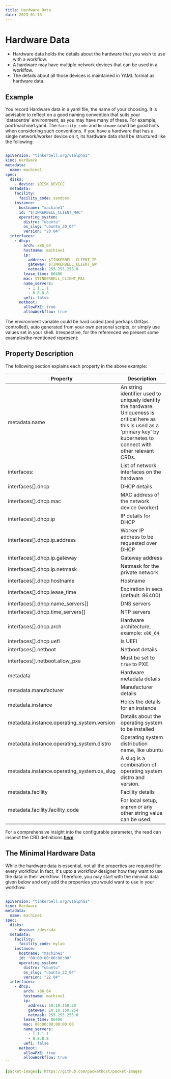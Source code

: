 ```yaml
---
title: Hardware Data
date: 2023-01-13
---
```


# Hardware Data

- Hardware data holds the details about the hardware that you wish to use with a workflow.
- A hardware may have multiple network devices that can be used in a worklfow.
- The details about all those devices is maintained in YAML format as hardware data.

## Example

You record Hardware data in a yaml file, the name of your choosing. It is advisable to reflect on a good naming convention that suits your 'datacentre' environment, as you may have many of these. For example, pod1machine1.yaml. The `facitity_code` and `hostname` could be good hints when considering such conventions.
If you have a hardware that has a single network/worker device on it, its hardware data shall be structured like the following:


```yaml

apiVersion: "tinkerbell.org/v1alpha1"
kind: Hardware
metadata:
  name: machine1
spec:
  disks:
    - device: $DISK_DEVICE
  metadata:
    facility:
      facility_code: sandbox
    instance:
      hostname: "machine1"
      id: "$TINKERBELL_CLIENT_MAC"
      operating_system:
        distro: "ubuntu"
        os_slug: "ubuntu_20_04"
        version: "20.04"
  interfaces:
    - dhcp:
        arch: x86_64
        hostname: machine1
        ip:
          address: $TINKERBELL_CLIENT_IP
          gateway: $TINKERBELL_CLIENT_GW
          netmask: 255.255.255.0
        lease_time: 86400
        mac: $TINKERBELL_CLIENT_MAC
        name_servers:
          - 1.1.1.1
          - 8.8.8.8
        uefi: false
      netboot:
        allowPXE: true
        allowWorkflow: true
```
The environment variable could be hard coded (and perhaps GitOps controlled), auto generated from your own personal scripts, or simply use values set in your shell. Irrespective, for the referenced we present some examplesthe mentioned represent:

## Property Description

The following section explains each property in the above example:

| Property                                                     | Description                                                                                                                                                                                                                                    |
| ------------------------------------------------------------ | ---------------------------------------------------------------------------------------------------------------------------------------------------------------------------------------------------------------------------------------------- |
| metadata.name                                                           | An string identifier used to uniquely identify the hardware. Uniqueness is critical here as this is used as a 'primary key' by kubernetes to connect with other relevant CRDs.                                          
| interfaces:                                         | List of network interfaces on the hardware                                                                                                                                                                                                     |
| interfaces[].dhcp                                    | DHCP details                                                                                                                                                                                                                                   |
| interfaces[].dhcp.mac                                | MAC address of the network device (worker)                                                                                                                                                                                                     |
| interfaces[].dhcp.ip                                 | IP details for DHCP                                                                                                                                                                                                                            |
| interfaces[].dhcp.ip.address                         | Worker IP address to be requested over DHCP                                                                                                                                                                                                    |
| interfaces[].dhcp.ip.gateway                         | Gateway address                                                                                                                                                                                                                                |
| interfaces[].dhcp.ip.netmask                         | Netmask for the private network                                                                                                                                                                                                                |
| interfaces[].dhcp.hostname                           | Hostname                                                                                                                                                                                                                                       |
| interfaces[].dhcp.lease_time                         | Expiration in secs (default: 86400)                                                                                                                                                                                                            |
| interfaces[].dhcp.name_servers[]                     | DNS servers                                                                                                                                                                                                                                    |
| interfaces[].dhcp.time_servers[]                     | NTP servers                                                                                                                                                                                                                                    |
| interfaces[].dhcp.arch                               | Hardware architecture, example: `x86_64`                                                                                                                                                                                                       |
| interfaces[].dhcp.uefi                               | Is UEFI                                                                                                                                                                                                                                        |
| interfaces[].netboot                                 | Netboot details                                                                                                                                                                                                                                |
| interfaces[].netboot.allow_pxe                       | Must be set to `true` to PXE.                                                                                                                                                                                                               
| metadata                                                     | Hardware metadata details                                                                                                                                                                                                                      |
| metadata.manufacturer                                        | Manufacturer details                                                                                                                                                                                                                           |
| metadata.instance                                            | Holds the details for an instance                                                                                                                                                                                                              |
| metadata.instance.operating_system.version                            | Details about the operating system to be installed                                                                                                                                                                                             |
| metadata.instance.operating_system.distro                     | Operating system distribution name, like ubuntu                                                                                                                                                                                                |
| metadata.instance.operating_system.os_slug                    | A slug is a combination of operating system distro and version.                                                                                                                                                                                |
| metadata.facility                                            | Facility details                                                                                                                                                                                                                               |
| metadata.facility.facility_code                              | For local setup, `onprem` or any other string value can be used.                                                                                                                                                                               |

For a comprehensive insight into the configurable parameter, the read can inspect the CRD definitions ***[here](https://github.com/tinkerbell/tink/blob/main/config/crd/bases/tinkerbell.org_hardware.yaml)***. 

## The Minimal Hardware Data

While the hardware data is essential, not all the properties are required for every workflow.
In fact, it's upto a workflow designer how they want to use the data in their workflow.
Therefore, you may start with the minimal data given below and only add the properties you would want to use in your workflow.

```yaml
`
apiVersion: "tinkerbell.org/v1alpha1"
kind: Hardware
metadata:
  name: machine1
spec:
  disks:
    - device: /dev/sda
  metadata:
    facility:
      facility_code: mylab
    instance:
      hostname: "machine1"
      id: "00:00:00:00:00:00"
      operating_system:
        distro: "ubuntu"
        os_slug: "ubuntu_22_04"
        version: "22.04"
  interfaces:
    - dhcp:
        arch: x86_64
        hostname: machine1
        ip:
          address: 10.10.150.20
          gateway: 10.10.150.254
          netmask: 255.255.255.0
        lease_time: 86400
        mac: 00:00:00:00:00:00
        name_servers:
          - 1.1.1.1
          - 8.8.8.8
        uefi: false
      netboot:
        allowPXE: true
        allowWorkflow: true
``

[packet-images]: https://github.com/packethost/packet-images
